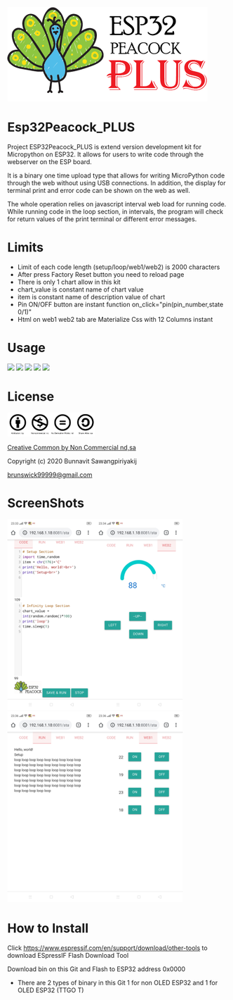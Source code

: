 ![ESP32Peacock_PLUS_Logo](https://github.com/esp32peacock/Esp32Peacock_PLUS/blob/master/ESP32Peacock_Plus.png?raw=true)

# Esp32Peacock_PLUS
Project ESP32Peacock_PLUS is extend version development kit for Micropython on ESP32. It allows for users to write code through the webserver on the ESP board.

It is a binary one time upload type that allows for writing MicroPython code through the web without using USB connections. In addition, the display for terminal print and error code can be shown on the web as well.

The whole operation relies on javascript interval web load for running code. While running code in the loop section, in intervals, the program will check for return values of the print terminal or different error messages.

# Limits
- Limit of each code length (setup/loop/web1/web2) is 2000 characters  
- After press Factory Reset button you need to reload page
- There is only 1 chart allow in this kit
- chart_value is constant name of chart value
- item is constant name of description value of chart
- Pin ON/OFF button are instant function on_click="pin(pin_number,state 0/1)"
- Html on web1 web2 tab are Materialize Css with 12 Columns instant

# Usage
<a href='https://materializecss.com/'><img src='https://camo.githubusercontent.com/226e0b50bb6083d78ceffd4d03be2ad4d49757b7/68747470733a2f2f6a6f6e617468616e6b61626c616e2e6769746875622e696f2f696d616765732f6d6174657269616c697a652e706e67' width='100px'></a>
<img src='https://upload.wikimedia.org/wikipedia/commons/thumb/9/98/Blank_button.svg/1200px-Blank_button.svg.png' width='50px'>
<a href='https://bernii.github.io/gauge.js/'><img src='http://webdesignledger.com/wp-content/uploads/2015/06/40-gauge-coffee-javascript-open-source.jpg' width='100px'></a>
<img src='https://upload.wikimedia.org/wikipedia/commons/thumb/9/98/Blank_button.svg/1200px-Blank_button.svg.png' width='50px'>
<a href='https://www.espressif.com/en/support/download/other-tools'><img src='http://domoticx.com/wp-content/uploads/2016/01/esp-flash-download-tool-v1.2-screen.png' width='100px'></a>

# License
<a href="https://creativecommons.org/licenses/by-nc/3.0/th/deed.en"><img src="https://github.com/esp32peacock/Esp32Peacock_PLUS/blob/master/cc_sign.jpg?raw=true" width="200px"></a>

<a href="https://creativecommons.org/licenses/by-nc/3.0/th/deed.en">Creative Common by Non Commercial nd,sa</a>

Copyright (c) 2020 Bunnavit Sawangpiriyakij

brunswick99999@gmail.com

# ScreenShots
<img src='https://github.com/esp32peacock/Esp32Peacock_PLUS/blob/master/ScreenShots/Screenshot_2019-12-20-23-33-31-98.jpg?raw=true' width='200px'><img src='https://github.com/esp32peacock/Esp32Peacock_PLUS/blob/master/ScreenShots/Screenshot_2019-12-20-23-34-29-01.jpg?raw=true' width='200px'><img src='https://github.com/esp32peacock/Esp32Peacock_PLUS/blob/master/ScreenShots/Screenshot_2019-12-20-23-36-18-93.jpg?raw=true' width='200px'><img src='https://github.com/esp32peacock/Esp32Peacock_PLUS/blob/master/ScreenShots/Screenshot_2019-12-20-23-36-24-07.jpg?raw=true' width='200px'>

# How to Install
Click <a href='https://www.espressif.com/en/support/download/other-tools'>https://www.espressif.com/en/support/download/other-tools</a> to download ESpressIF Flash Download Tool

Download bin on this Git and Flash to ESP32 address 0x0000

* There are 2 types of binary in this Git 1 for non OLED ESP32 and 1 for OLED ESP32 (TTGO T) 
